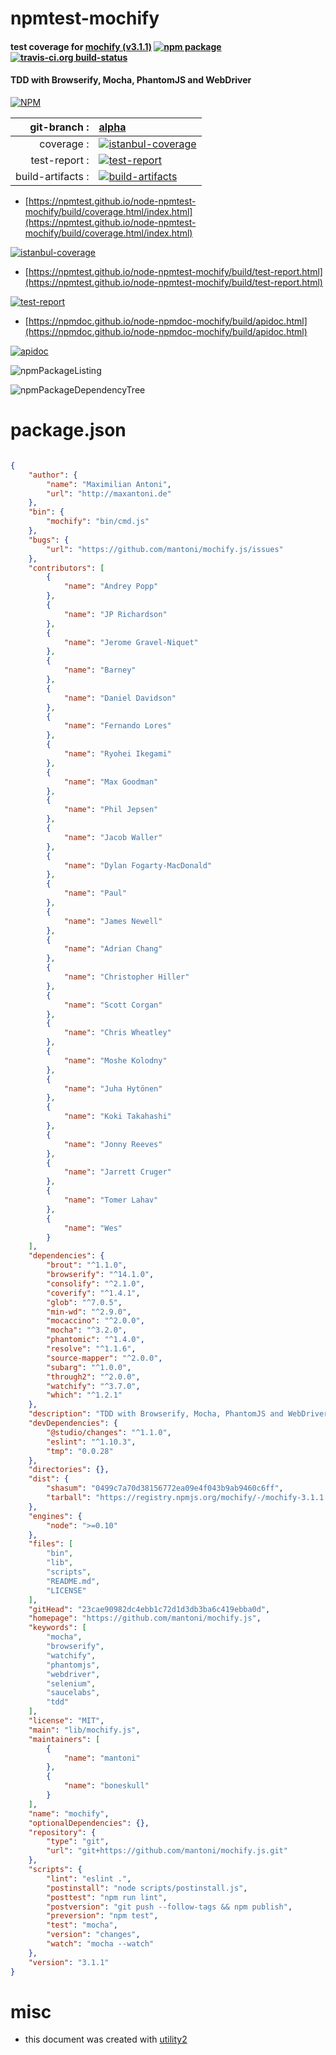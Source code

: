 # npmtest-mochify

#### test coverage for  [mochify (v3.1.1)](https://github.com/mantoni/mochify.js)  [![npm package](https://img.shields.io/npm/v/npmtest-mochify.svg?style=flat-square)](https://www.npmjs.org/package/npmtest-mochify) [![travis-ci.org build-status](https://api.travis-ci.org/npmtest/node-npmtest-mochify.svg)](https://travis-ci.org/npmtest/node-npmtest-mochify)

#### TDD with Browserify, Mocha, PhantomJS and WebDriver

[![NPM](https://nodei.co/npm/mochify.png?downloads=true&downloadRank=true&stars=true)](https://www.npmjs.com/package/mochify)

| git-branch : | [alpha](https://github.com/npmtest/node-npmtest-mochify/tree/alpha)|
|--:|:--|
| coverage : | [![istanbul-coverage](https://npmtest.github.io/node-npmtest-mochify/build/coverage.badge.svg)](https://npmtest.github.io/node-npmtest-mochify/build/coverage.html/index.html)|
| test-report : | [![test-report](https://npmtest.github.io/node-npmtest-mochify/build/test-report.badge.svg)](https://npmtest.github.io/node-npmtest-mochify/build/test-report.html)|
| build-artifacts : | [![build-artifacts](https://npmtest.github.io/node-npmtest-mochify/glyphicons_144_folder_open.png)](https://github.com/npmtest/node-npmtest-mochify/tree/gh-pages/build)|

- [https://npmtest.github.io/node-npmtest-mochify/build/coverage.html/index.html](https://npmtest.github.io/node-npmtest-mochify/build/coverage.html/index.html)

[![istanbul-coverage](https://npmtest.github.io/node-npmtest-mochify/build/screenCapture.buildCi.browser.%252Ftmp%252Fbuild%252Fcoverage.lib.html.png)](https://npmtest.github.io/node-npmtest-mochify/build/coverage.html/index.html)

- [https://npmtest.github.io/node-npmtest-mochify/build/test-report.html](https://npmtest.github.io/node-npmtest-mochify/build/test-report.html)

[![test-report](https://npmtest.github.io/node-npmtest-mochify/build/screenCapture.buildCi.browser.%252Ftmp%252Fbuild%252Ftest-report.html.png)](https://npmtest.github.io/node-npmtest-mochify/build/test-report.html)

- [https://npmdoc.github.io/node-npmdoc-mochify/build/apidoc.html](https://npmdoc.github.io/node-npmdoc-mochify/build/apidoc.html)

[![apidoc](https://npmdoc.github.io/node-npmdoc-mochify/build/screenCapture.buildCi.browser.%252Ftmp%252Fbuild%252Fapidoc.html.png)](https://npmdoc.github.io/node-npmdoc-mochify/build/apidoc.html)

![npmPackageListing](https://npmtest.github.io/node-npmtest-mochify/build/screenCapture.npmPackageListing.svg)

![npmPackageDependencyTree](https://npmtest.github.io/node-npmtest-mochify/build/screenCapture.npmPackageDependencyTree.svg)



# package.json

```json

{
    "author": {
        "name": "Maximilian Antoni",
        "url": "http://maxantoni.de"
    },
    "bin": {
        "mochify": "bin/cmd.js"
    },
    "bugs": {
        "url": "https://github.com/mantoni/mochify.js/issues"
    },
    "contributors": [
        {
            "name": "Andrey Popp"
        },
        {
            "name": "JP Richardson"
        },
        {
            "name": "Jerome Gravel-Niquet"
        },
        {
            "name": "Barney"
        },
        {
            "name": "Daniel Davidson"
        },
        {
            "name": "Fernando Lores"
        },
        {
            "name": "Ryohei Ikegami"
        },
        {
            "name": "Max Goodman"
        },
        {
            "name": "Phil Jepsen"
        },
        {
            "name": "Jacob Waller"
        },
        {
            "name": "Dylan Fogarty-MacDonald"
        },
        {
            "name": "Paul"
        },
        {
            "name": "James Newell"
        },
        {
            "name": "Adrian Chang"
        },
        {
            "name": "Christopher Hiller"
        },
        {
            "name": "Scott Corgan"
        },
        {
            "name": "Chris Wheatley"
        },
        {
            "name": "Moshe Kolodny"
        },
        {
            "name": "Juha Hytönen"
        },
        {
            "name": "Koki Takahashi"
        },
        {
            "name": "Jonny Reeves"
        },
        {
            "name": "Jarrett Cruger"
        },
        {
            "name": "Tomer Lahav"
        },
        {
            "name": "Wes"
        }
    ],
    "dependencies": {
        "brout": "^1.1.0",
        "browserify": "^14.1.0",
        "consolify": "^2.1.0",
        "coverify": "^1.4.1",
        "glob": "^7.0.5",
        "min-wd": "^2.9.0",
        "mocaccino": "^2.0.0",
        "mocha": "^3.2.0",
        "phantomic": "^1.4.0",
        "resolve": "^1.1.6",
        "source-mapper": "^2.0.0",
        "subarg": "^1.0.0",
        "through2": "^2.0.0",
        "watchify": "^3.7.0",
        "which": "^1.2.1"
    },
    "description": "TDD with Browserify, Mocha, PhantomJS and WebDriver",
    "devDependencies": {
        "@studio/changes": "^1.1.0",
        "eslint": "^1.10.3",
        "tmp": "0.0.28"
    },
    "directories": {},
    "dist": {
        "shasum": "0499c7a70d38156772ea09e4f043b9ab9460c6ff",
        "tarball": "https://registry.npmjs.org/mochify/-/mochify-3.1.1.tgz"
    },
    "engines": {
        "node": ">=0.10"
    },
    "files": [
        "bin",
        "lib",
        "scripts",
        "README.md",
        "LICENSE"
    ],
    "gitHead": "23cae90982dc4ebb1c72d1d3db3ba6c419ebba0d",
    "homepage": "https://github.com/mantoni/mochify.js",
    "keywords": [
        "mocha",
        "browserify",
        "watchify",
        "phantomjs",
        "webdriver",
        "selenium",
        "saucelabs",
        "tdd"
    ],
    "license": "MIT",
    "main": "lib/mochify.js",
    "maintainers": [
        {
            "name": "mantoni"
        },
        {
            "name": "boneskull"
        }
    ],
    "name": "mochify",
    "optionalDependencies": {},
    "repository": {
        "type": "git",
        "url": "git+https://github.com/mantoni/mochify.js.git"
    },
    "scripts": {
        "lint": "eslint .",
        "postinstall": "node scripts/postinstall.js",
        "posttest": "npm run lint",
        "postversion": "git push --follow-tags && npm publish",
        "preversion": "npm test",
        "test": "mocha",
        "version": "changes",
        "watch": "mocha --watch"
    },
    "version": "3.1.1"
}
```



# misc
- this document was created with [utility2](https://github.com/kaizhu256/node-utility2)
